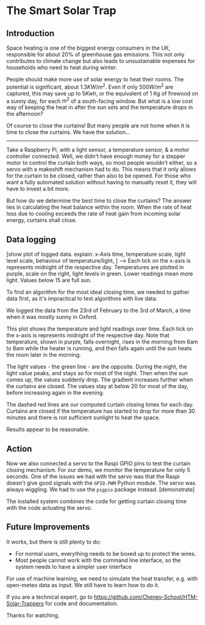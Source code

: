 # The Smart Solar Trap


## Introduction

Space heating is one of the biggest energy consumers in the UK, responsible for about 20% of greenhouse gas emissions. This not only contributes to climate change but also leads to unsustainable expenses for households who need to heat during winter.

People should make more use of solar energy to heat their rooms. The potential is significant, about $1.3 KW/m^2$. Even if only $500 W/m^2$ are captured, this may save up to $5 Kwh$, or the equivalent of 1 Kg of firewood on a sunny day, for each $m^2$ of a south-facing window. 
But what is a low cost way of keeping the heat in after the sun sets and the temperature drops in the afternoon? 

Of course to close the curtains! But many people are not home when it is time to close the curtains. We have the solution...

---

Take a Raspberry Pi, with a light sensor, a temperature sensor, & a motor controller connected.
Well, we didn't have enough money for a stepper motor to control the curtain both ways, so most people wouldn't either, so a servo with a makeshift mechanism had to do. 
This means that it only allows for the curtain to be closed, rather than also to be opened. For those who want a fully automated solution without having to manually reset it, they will have to invest a bit more.

But how do we determine the best time to close the curtains? The answer lies in calculating the heat balance within the room. When the rate of heat loss due to cooling exceeds the rate of heat gain from incoming solar energy, curtains shall close. 

## Data logging

[show plot of logged data. explain: x-Axis time, temperature scale, light level scale, behaviour of temperature/light, ]
--> Each tick on the x-axis is represents midnight of the respective day. Temperatures are plotted in purple, scale on the right, light levels in green. Lower readings mean more light. Values below 15 are full sun.

To find an algorithm for the most ideal closing time, we needed to gather data first, as it's impractical to test algorithms with live data.

We logged the data from the 23rd of February to the 3rd of March, a time when it was mostly sunny in Oxford.

This plot shows the temperature and light readings over time. Each tick on the x-axis is represents midnight of the respective day. Note that temperature, shown in purple, falls overnight, rises in the morning from 6am to 8am while the heater is running, and then falls again until the sun heats the room later in the morning.

The light values - the green line - are the opposite. During the night, the light value peaks, and stays so for most of the night. Then when the sun comes up, the values suddenly drop. The gradient increases further when the curtains are closed. The values stay at below 20 for most of the day, before increasing again in the evening.

The dashed red lines are our computed curtain closing times for each day. Curtains are closed if the temperature has started to drop for more than 30 minutes and there is not sufficient sunlight to heat the space.

Results appear to be reasonable. 

## Action

Now we also connected a servo to the Raspi GPIO pins to test the curtain closing mechanism. For our demo, we monitor the temperature for only 5 seconds.
One of the issues we had with the servo was that the Raspi doesn't give good signals with the `GPIO.PWM` Python module. The servo was always wiggling. We had to use the `pigpio` package instead. 
[demonstrate]

The installed system combines the code for getting curtain closing time with the code actuating the servo. 

## Future Improvements

It works, but there is still plenty to do:

- For normal users, everything needs to be boxed up to protect the wires.
- Most people cannot work with the command line interface, so the system needs to have a simpler user interface

For use of machine learning, we need to simulate the heat transfer, e.g. with open-meteo data as input. We still have to learn how to do it.

If you are a technical expert, go to https://github.com/Cheney-School/HTM-Solar-Trappers for code and documentation.

Thanks for watching.